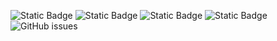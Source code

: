 ![Static Badge](https://img.shields.io/badge/blacklists-60-000000) ![Static Badge](https://img.shields.io/badge/blacklisted-3123478-cc0000) ![Static Badge](https://img.shields.io/badge/whitelisted-2242-00CC00) ![Static Badge](https://img.shields.io/badge/streaming_blacklist-28107-000000) ![GitHub issues](https://img.shields.io/github/issues/fabriziosalmi/blacklists)
